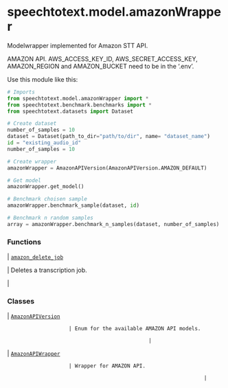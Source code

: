 # speechtotext.model.amazonWrapper

Modelwrapper implemented for Amazon STT API.

AMAZON API. AWS_ACCESS_KEY_ID, AWS_SECRET_ACCESS_KEY, AMAZON_REGION and AMAZON_BUCKET  need to be in the ‘.env’.

Use this module like this:

```python
# Imports
from speechtotext.model.amazonWrapper import *
from speechtotext.benchmark.benchmarks import *
from speechtotext.datasets import Dataset

# Create dataset
number_of_samples = 10
dataset = Dataset(path_to_dir="path/to/dir", name= "dataset_name")
id = "existing_audio_id"
number_of_samples = 10

# Create wrapper
amazonWrapper = AmazonAPIVersion(AmazonAPIVersion.AMAZON_DEFAULT)

# Get model
amazonWrapper.get_model()

# Benchmark choisen sample
amazonWrapper.benchmark_sample(dataset, id)

# Benchmark n random samples
array = amazonWrapper.benchmark_n_samples(dataset, number_of_samples)
```

### Functions

| [`amazon_delete_job`](speechtotext.model.amazonWrapper.amazon_delete_job.md#speechtotext.model.amazonWrapper.amazon_delete_job)

 | Deletes a transcription job.

 |
### Classes

| [`AmazonAPIVersion`](speechtotext.model.amazonWrapper.AmazonAPIVersion.md#speechtotext.model.amazonWrapper.AmazonAPIVersion)

                        | Enum for the available AMAZON API models.

                                                  |
| [`AmazonAPIWrapper`](speechtotext.model.amazonWrapper.AmazonAPIWrapper.md#speechtotext.model.amazonWrapper.AmazonAPIWrapper)

                        | Wrapper for AMAZON API.

                                                                    |
